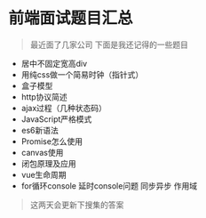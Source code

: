 # 前端面试题目汇总

> 最近面了几家公司 下面是我还记得的一些题目

- 居中不固定宽高div
- 用纯css做一个简易时钟（指针式）
- 盒子模型
- http协议简述
- ajax过程（几种状态码）
- JavaScript严格模式
- es6新语法
- Promise怎么使用
- canvas使用
- 闭包原理及应用
- vue生命周期
- for循环console 延时console问题 同步异步 作用域 

> 这两天会更新下搜集的答案